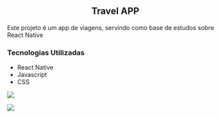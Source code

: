 ## <div align="center">Travel APP </div>

<p>Este projeto é um app de viagens, servindo como base de estudos sobre React Native</p>

### Tecnologias Utilizadas
* React Native
* Javascript
* CSS

<img
src="https://user-images.githubusercontent.com/52467086/201502541-c942004d-f700-40a1-b3cb-35559ab19883.jpeg"
/>

<img
src="https://user-images.githubusercontent.com/52467086/201502516-19f8f202-c57f-40e8-9566-2dbc2c38e5f7.jpeg"
/>




